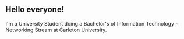 ## Hello everyone!

I'm a University Student doing a Bachelor's of Information Technology - Networking Stream at Carleton University.
